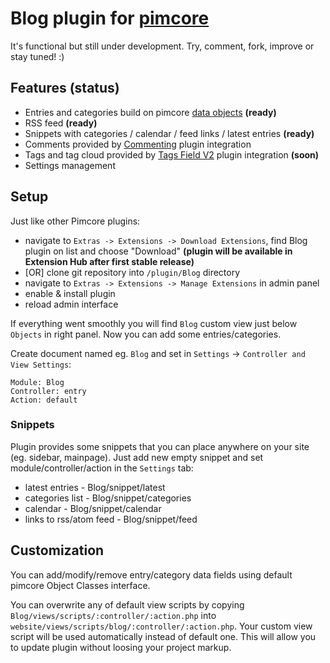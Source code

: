 # Blog plugin for [pimcore](http://www.pimcore.org/) #

It's functional but still under development. Try, comment, fork, improve or stay tuned! :)

## Features (status) ##

*   Entries and categories build on pimcore [data objects](http://www.pimcore.org/wiki/display/PIMCORE/Data+Objects) **(ready)**
*   RSS feed **(ready)**
*   Snippets with categories / calendar / feed links / latest entries **(ready)**
*   Comments provided by [Commenting](https://github.com/rafalgalka/pimcore-plugin-commenting) plugin integration
*   Tags and tag cloud provided by [Tags Field V2](http://www.pimcore.org/resources/extensions/detail/Tagfield) plugin integration **(soon)**
*   Settings management

## Setup ##

Just like other Pimcore plugins:

*   navigate to `Extras -> Extensions -> Download Extensions`, find Blog plugin on list and choose "Download"
    **(plugin will be available in Extension Hub after first stable release)**
*   [OR] clone git repository into `/plugin/Blog` directory
*   navigate to `Extras -> Extensions -> Manage Extensions` in admin panel
*   enable & install plugin
*   reload admin interface

If everything went smoothly you will find `Blog` custom view just below `Objects` in right panel.
Now you can add some entries/categories.

Create document named eg. `Blog` and set in `Settings` -> `Controller and View Settings`:
```
Module: Blog
Controller: entry
Action: default
```

### Snippets ###

Plugin provides some snippets that you can place anywhere on your site (eg. sidebar, mainpage).
Just add new empty snippet and set module/controller/action in the `Settings` tab:
*   latest entries - Blog/snippet/latest
*   categories list - Blog/snippet/categories
*   calendar - Blog/snippet/calendar
*   links to rss/atom feed - Blog/snippet/feed

## Customization ##

You can add/modify/remove entry/category data fields using default pimcore Object Classes interface.

You can overwrite any of default view scripts by copying `Blog/views/scripts/:controller/:action.php` into `website/views/scripts/blog/:controller/:action.php`.
Your custom view script will be used automatically instead of default one. This will allow you to update plugin without loosing your project markup.
